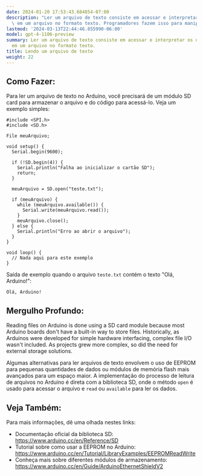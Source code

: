 ```yaml
---
date: 2024-01-20 17:53:43.684854-07:00
description: "Ler um arquivo de texto consiste em acessar e interpretar os dados contidos\
  \ em um arquivo no formato texto. Programadores fazem isso para manipular e\u2026"
lastmod: '2024-03-13T22:44:46.855990-06:00'
model: gpt-4-1106-preview
summary: Ler um arquivo de texto consiste em acessar e interpretar os dados contidos
  em um arquivo no formato texto.
title: Lendo um arquivo de texto
weight: 22
---
```


## Como Fazer:
Para ler um arquivo de texto no Arduino, você precisará de um módulo SD card para armazenar o arquivo e do código para acessá-lo. Veja um exemplo simples:

```Arduino
#include <SPI.h>
#include <SD.h>

File meuArquivo;

void setup() {
  Serial.begin(9600);

  if (!SD.begin(4)) {
    Serial.println("Falha ao inicializar o cartão SD");
    return;
  }
  
  meuArquivo = SD.open("teste.txt");
  
  if (meuArquivo) {
    while (meuArquivo.available()) {
      Serial.write(meuArquivo.read());
    }
    meuArquivo.close();
  } else {
    Serial.println("Erro ao abrir o arquivo");
  }
}

void loop() {
  // Nada aqui para este exemplo
}
```
Saída de exemplo quando o arquivo `teste.txt` contém o texto "Olá, Arduino!":
```
Olá, Arduino!
```

## Mergulho Profundo:
Reading files on Arduino is done using a SD card module because most Arduino boards don't have a built-in way to store files. Historically, as Arduinos were developed for simple hardware interfacing, complex file I/O wasn't included. As projects grew more complex, so did the need for external storage solutions.

Algumas alternativas para ler arquivos de texto envolvem o uso de EEPROM para pequenas quantidades de dados ou módulos de memória flash mais avançados para um espaço maior. A implementação do processo de leitura de arquivos no Arduino é direta com a biblioteca SD, onde o método `open` é usado para acessar o arquivo e `read` ou `available` para ler os dados.

## Veja Também:
Para mais informações, dê uma olhada nestes links:

- Documentação oficial da biblioteca SD: https://www.arduino.cc/en/Reference/SD
- Tutorial sobre como usar a EEPROM no Arduino: https://www.arduino.cc/en/Tutorial/LibraryExamples/EEPROMReadWrite
- Conheça mais sobre diferentes módulos de armazenamento: https://www.arduino.cc/en/Guide/ArduinoEthernetShieldV2
